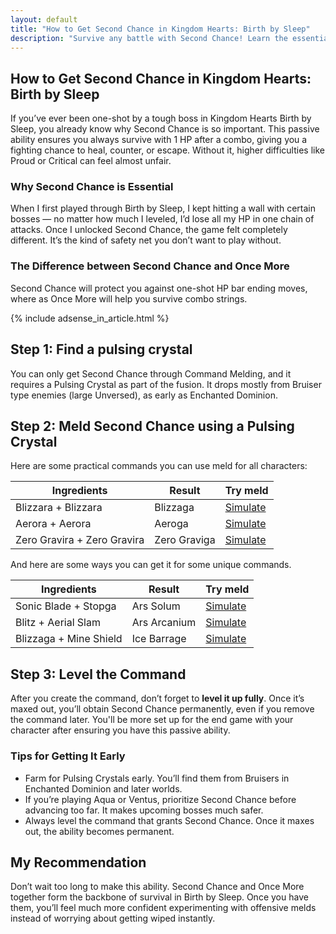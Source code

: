 ```yaml
---
layout: default
title: "How to Get Second Chance in Kingdom Hearts: Birth by Sleep"
description: "Survive any battle with Second Chance! Learn the essential melding recipe  and get tips on how to unlock this critical ability early in Kingdom Hearts: Birth by Sleep."
---
```


<section id="why-content">
<div class="container">
<div class="text">
<h1>How to Get Second Chance in Kingdom Hearts: Birth by Sleep</h1>

<p>If you’ve ever been one-shot by a tough boss in Kingdom Hearts Birth by Sleep, you already know why Second Chance is so important. This passive ability ensures you always survive with 1 HP after a combo, giving you a fighting chance to heal, counter, or escape. Without it, higher difficulties like Proud or Critical can feel almost unfair.</p>

<h3>Why Second Chance is Essential</h3>

<p>When I first played through Birth by Sleep, I kept hitting a wall with certain bosses — no matter how much I leveled, I’d lose all my HP in one chain of attacks. Once I unlocked Second Chance, the game felt completely different. It’s the kind of safety net you don’t want to play without.</p>

<h3>The Difference between Second Chance and Once More</h3>

<p>Second Chance will protect you against one-shot HP bar ending moves, where as Once More will help you survive combo strings.</p>
<div class="ad-wrapper-article">
    {% include adsense_in_article.html %}
</div>
<h2>Step 1: Find a pulsing crystal</h2>
<p>You can only get Second Chance through Command Melding, and it requires a Pulsing Crystal as part of the fusion. It drops mostly from Bruiser type enemies (large Unversed), as early as Enchanted Dominion.</p>


<h2>Step 2: Meld Second Chance using a Pulsing Crystal</h2>
<p>Here are some practical commands you can use meld for all characters:</p>
<table>
    <thead>
        <tr>
            <th>Ingredients</th>
            <th>Result</th>
            <th>Try meld</th>
        </tr>
    </thead>
    <tbody>
        <tr>
            <td data-label="Ingredients">Blizzara + Blizzara</td>
            <td data-label="Result">Blizzaga</td>
            <td data-label="Try it"><a href="/?mode=simulator&cmd1=Blizzara&cmd2=Blizzara&crystal=Pulsing">Simulate</a></td>
        </tr>
        <tr>
            <td data-label="Ingredients">Aerora + Aerora</td>
            <td data-label="Result">Aeroga</td>
            <td data-label="Try it"><a href="/?mode=simulator&cmd1=Aerora&cmd2=Aerora&crystal=Pulsing">Simulate</a></td>
        </tr>
        <tr>
            <td data-label="Ingredients">Zero Gravira + Zero Gravira</td>
            <td data-label="Result">Zero Graviga</td>
            <td data-label="Try it"><a href="/?mode=simulator&cmd1=Zero%20Gravira&cmd2=Zero%20Gravira&crystal=Pulsing">Simulate</a></td>
        </tr>
    </tbody>
</table>

<p>And here are some ways you can get it for some unique commands.</p>
<table>
    <thead>
        <tr>
            <th>Ingredients</th>
            <th>Result</th>
            <th>Try meld</th>
        </tr>
    </thead>
    <tbody>
        <tr>
            <td data-label="Ingredients">Sonic Blade + Stopga</td>
            <td data-label="Result">Ars Solum</td>
            <td data-label="Try it"><a href="/?mode=simulator&cmd1=Sonic%20Blade&cmd2=Stopga&crystal=Pulsing">Simulate</a></td>
        </tr>
        <tr>
            <td data-label="Ingredients">Blitz + Aerial Slam</td>
            <td data-label="Result">Ars Arcanium</td>
            <td data-label="Try it"><a href="/?mode=simulator&cmd1=Blitz&cmd2=Aerial%20Slam&crystal=Pulsing">Simulate</a></td>
        </tr>
        <tr>
            <td data-label="Ingredients">Blizzaga + Mine Shield</td>
            <td data-label="Result">Ice Barrage</td>
            <td data-label="Try it"><a href="/?mode=simulator&cmd1=Blizzaga&cmd2=Mine%20Shield&crystal=Pulsing">Simulate</a></td>
        </tr>
    </tbody>
</table>


<h2>Step 3: Level the Command</h2>
<p>After you create the command, don’t forget to <strong>level it up fully</strong>. Once it’s maxed out, you’ll 
obtain Second Chance permanently, even if you remove the command later. You'll be more set up for the end game with your character after ensuring you have this passive ability.</p>

<h3>Tips for Getting It Early</h3>

<ul>
    <li>Farm for Pulsing Crystals early. You’ll find them from Bruisers in Enchanted Dominion and later worlds.</li>
    <li>If you’re playing Aqua or Ventus, prioritize Second Chance before advancing too far. It makes upcoming bosses much safer.</li>
    <li>Always level the command that grants Second Chance. Once it maxes out, the ability becomes permanent.</li>
</ul>

<h2>My Recommendation</h2>

<p>Don’t wait too long to make this ability. Second Chance and Once More together form the backbone of survival in Birth by Sleep. Once you have them, you’ll feel much more confident experimenting with offensive melds instead of worrying about getting wiped instantly.</p>
</div>
</div>
</section>